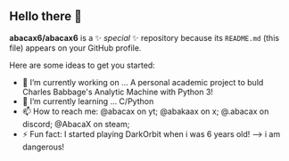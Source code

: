 ## Hello there 👋


**abacax6/abacax6** is a ✨ _special_ ✨ repository because its `README.md` (this file) appears on your GitHub profile.

Here are some ideas to get you started:

- 🔭 I’m currently working on ... A personal academic project to buld Charles Babbage's Analytic Machine with Python 3!
- 🌱 I’m currently learning ... C/Python
- 📫 How to reach me: @abacax on yt; @abakaax on x; @.abacax on discord; @AbacaX on steam;
- ⚡ Fun fact: I started playing DarkOrbit when i was 6 years old!
--> i am dangerous!

